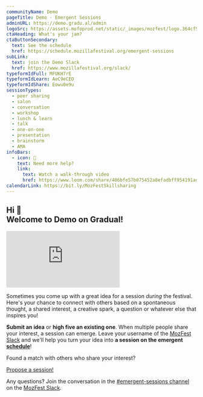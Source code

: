 ```yaml
---
communityName: Demo
pageTitle: Demo · Emergent Sessions
adminURL: https://demo.gradu.al/admin
logoSrc: https://assets.mofoprod.net/static/_images/mozfest/logo.364cf5df72b2.svg
ctaHeading: What's your jam?
ctaButtonSecondary:
  text: See the schedule
  href: https://schedule.mozillafestival.org/emergent-sessions
subLink:
  text: join the Demo Slack
  href: https://www.mozillafestival.org/slack/
typeformIdFull: MFUKH7rE
typeformIdLearn: AeC9eCEO
typeformIdShare: Eowu0e9u
sessionTypes:
  - peer sharing
  - salon
  - conversation
  - workshop
  - lunch & learn
  - talk
  - one-on-one
  - presentation
  - brainstorm
  - AMA
infoBars:
  - icon: 🤔
    text: Need more help?
    link:
      text: Watch a walk-through video
      href: https://www.loom.com/share/406bfe57b075452a8efadbff954191ad
calendarLink: https://bit.ly/MozFestSkillsharing
---
```


## Hi 👋 <br /> Welcome to Demo on Gradual!

<div class="aspect-w-16 aspect-h-9 my-8">
  <iframe src="https://www.youtube-nocookie.com/embed/Ps4V3qLv6S4" title="YouTube video player" frameborder="0" allow="accelerometer; autoplay; clipboard-write; encrypted-media; gyroscope; picture-in-picture" allowfullscreen></iframe>
</div>

Sometimes you come up with a great idea for a session _during_ the festival. Here's your chance to connect with others based on a spontaneous thought, a shared interest, a creative spark, a question or whatever else that inspires you!

<process-card-list class="full-width"></process-card-list>

**Submit an idea** or **high five an existing one**. When multiple people share your interest, a session can emerge. Leave your username of the [MozFest Slack](https://www.mozillafestival.org/en/slack/) and we'll help you turn your idea into **a session on the emergent [schedule](https://schedule.mozillafestival.org/emergent-sessions)**!

<session-format-list :session-types="sessionTypes"></session-format-list>

Found a match with others who share your interest?

<div class="inline-flex rounded-md shadow cursor-pointer">
  <a href="https://mozfest.gradu.al/propose" target="_blank" class="button-secondary-inverse">Propose a session!</a>
</div>

Any questions? Join the conversation in the [#emergent-sessions channel](https://app.slack.com/client/T170JCUN6/C01PXSJ9AH0) on the [MozFest Slack](https://www.mozillafestival.org/en/slack/).
